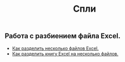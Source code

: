 ﻿---
title: Спли
second_title: Aspose.Cells Cloud Documen
type: docs
url: /ru/split/
keywords: Working with splitting on an Excel file
description: Aspose.Cells Cloud REST API поддерживает работу с разделением файла Excel. SDK поддерживает различные языки разработки. К ним относятся Android, C#, Go, Java, NodeJS, Perl, PHP, Python, Ruby и Swift.
weight: 32
kwords: Excel, Office Облако, REST API, Электронная таблица, PDF, CSV, Json, Markdwon, Split
---
## Работа с разбиением файла Excel.

- [Как разделить несколько файлов Excel.](/cells/ru/split/multi-files/)
- [Как разделить книгу Excel на несколько файлов.](/cells/ru/workbook/split/)
